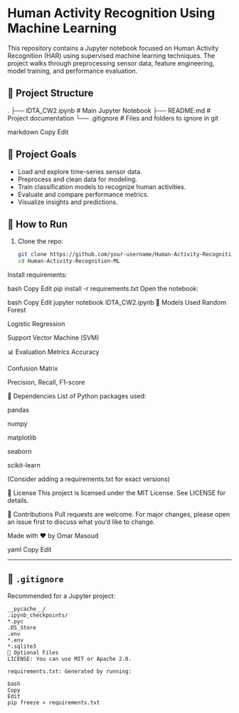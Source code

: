 # Human Activity Recognition Using Machine Learning

This repository contains a Jupyter notebook focused on Human Activity Recognition (HAR) using supervised machine learning techniques. The project walks through preprocessing sensor data, feature engineering, model training, and performance evaluation.

## 📁 Project Structure

.
├── IDTA_CW2.ipynb # Main Jupyter Notebook
├── README.md # Project documentation
└── .gitignore # Files and folders to ignore in git

markdown
Copy
Edit

## 📌 Project Goals

- Load and explore time-series sensor data.
- Preprocess and clean data for modeling.
- Train classification models to recognize human activities.
- Evaluate and compare performance metrics.
- Visualize insights and predictions.

## 🚀 How to Run

1. Clone the repo:

   ```bash
   git clone https://github.com/your-username/Human-Activity-Recognition-ML.git
   cd Human-Activity-Recognition-ML
Install requirements:

bash
Copy
Edit
pip install -r requirements.txt
Open the notebook:

bash
Copy
Edit
jupyter notebook IDTA_CW2.ipynb
🧠 Models Used
Random Forest

Logistic Regression

Support Vector Machine (SVM)

📊 Evaluation Metrics
Accuracy

Confusion Matrix

Precision, Recall, F1-score

🧪 Dependencies
List of Python packages used:

pandas

numpy

matplotlib

seaborn

scikit-learn

(Consider adding a requirements.txt for exact versions)

📃 License
This project is licensed under the MIT License. See LICENSE for details.

🤝 Contributions
Pull requests are welcome. For major changes, please open an issue first to discuss what you’d like to change.

Made with ❤️ by Omar Masoud

yaml
Copy
Edit

---

## 🧾 `.gitignore`

Recommended for a Jupyter project:

```gitignore
__pycache__/
.ipynb_checkpoints/
*.pyc
.DS_Store
.env
*.env
*.sqlite3
📄 Optional Files
LICENSE: You can use MIT or Apache 2.0.

requirements.txt: Generated by running:

bash
Copy
Edit
pip freeze > requirements.txt
